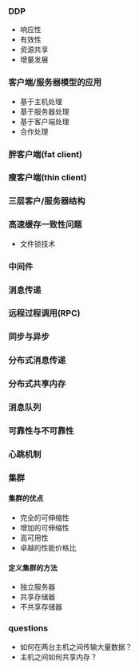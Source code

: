 ### DDP

+ 响应性
+ 有效性
+ 资源共享
+ 增量发展

### 客户端/服务器模型的应用

+ 基于主机处理
+ 基于服务器处理
+ 基于客户端处理
+ 合作处理

### 胖客户端(fat client)

### 瘦客户端(thin client)

### 三层客户/服务器结构

### 高速缓存一致性问题

+ 文件锁技术

### 中间件

### 消息传递

### 远程过程调用(RPC)

### 同步与异步



### 分布式消息传递

### 分布式共享内存

### 消息队列

### 可靠性与不可靠性

### 心跳机制

### 集群

#### 集群的优点

+ 完全的可伸缩性
+ 增加的可伸缩性
+ 高可用性
+ 卓越的性能价格比

#### 定义集群的方法

+ 独立服务器
+ 共享存储器
+ 不共享存储器

### questions

+ 如何在两台主机之间传输大量数据？
+ 主机之间如何共享内存？

